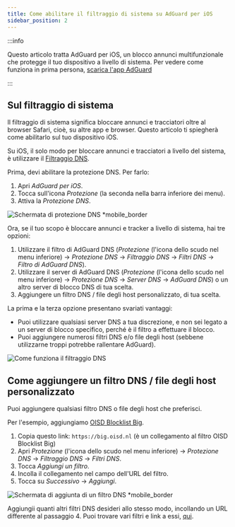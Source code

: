 ```yaml
---
title: Come abilitare il filtraggio di sistema su AdGuard per iOS
sidebar_position: 2
---
```


:::info

Questo articolo tratta AdGuard per iOS, un blocco annunci multifunzionale che protegge il tuo dispositivo a livello di sistema. Per vedere come funziona in prima persona, [scarica l'app AdGuard](https://agrd.io/download-kb-adblock)

:::

## Sul filtraggio di sistema

Il filtraggio di sistema significa bloccare annunci e tracciatori oltre al browser Safari, cioè, su altre app e browser. Questo articolo ti spiegherà come abilitarlo sul tuo dispositivo iOS.

Su iOS, il solo modo per bloccare annunci e tracciatori a livello del sistema, è utilizzare il [Filtraggio DNS](https://adguard-dns.io/kb/general/dns-filtering/).

Prima, devi abilitare la protezione DNS. Per farlo:

1. Apri *AdGuard per iOS*.
2. Tocca sull'icona *Protezione* (la seconda nella barra inferiore dei menu).
3. Attiva la *Protezione DNS*.

![Schermata di protezione DNS *mobile_border](https://cdn.adtidy.org/public/Adguard/Blog/ios_dns_protection.PNG)

Ora, se il tuo scopo è bloccare annunci e tracker a livello di sistema, hai tre opzioni:

 1. Utilizzare il filtro di AdGuard DNS (*Protezione* (l'icona dello scudo nel menu inferiore) → *Protezione DNS* → *Filtraggio DNS* → *Filtri DNS* → *Filtro di AdGuard DNS*).
 2. Utilizzare il server di AdGuard DNS (*Protezione* (l'icona dello scudo nel menu inferiore) → *Protezione DNS* → *Server DNS* → *AdGuard DNS*) o un altro server di blocco DNS di tua scelta.
 3. Aggiungere un filtro DNS / file degli host personalizzato, di tua scelta.

La prima e la terza opzione presentano svariati vantaggi:

- Puoi utilizzare qualsiasi server DNS a tua discrezione, e non sei legato a un server di blocco specifico, perché è il filtro a effettuare il blocco.
- Puoi aggiungere numerosi filtri DNS e/o file degli host (sebbene utilizzarne troppi potrebbe rallentare AdGuard).

![Come funziona il filtraggio DNS](https://cdn.adtidy.org/public/Adguard/kb/DNS_filtering/how_dns_filtering_works_en.png)

## Come aggiungere un filtro DNS / file degli host personalizzato

Puoi aggiungere qualsiasi filtro DNS o file degli host che preferisci.

Per l'esempio, aggiungiamo [OISD Blocklist Big](https://oisd.nl/).

1. Copia questo link: `https://big.oisd.nl` (è un collegamento al filtro OISD Blocklist Big)
2. Apri *Protezione* (l'icona dello scudo nel menu inferiore) → *Protezione DNS* → *Filtraggio DNS* → *Filtri DNS*.
3. Tocca *Aggiungi un filtro*.
4. Incolla il collegamento nel campo dell'URL del filtro.
5. Tocca su *Successivo* → *Aggiungi*.

![Schermata di aggiunta di un filtro DNS *mobile_border](https://cdn.adtidy.org/blog/new/ot4okIMGD236EB8905471.jpeg)

Aggiungii quanti altri filtri DNS desideri allo stesso modo, incollando un URL differente al passaggio 4. Puoi trovare vari filtri e link a essi, [qui](https://filterlists.com).
